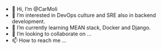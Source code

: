 - 👋 Hi, I’m @CarMoli
- 👀 I’m interested in DevOps culture and SRE also in backend development.
- 🌱 I’m currently learning MEAN stack, Docker and Django.
- 💞️ I’m looking to collaborate on ...
- 📫 How to reach me ...

<!---
CarMoli/CarMoli is a ✨ special ✨ repository because its `README.md` (this file) appears on your GitHub profile.
You can click the Preview link to take a look at your changes.
--->
